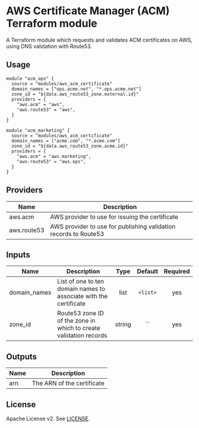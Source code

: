 # AWS Certificate Manager (ACM) Terraform module

A Terraform module which requests and validates ACM certificates on AWS, using DNS validation with Route53.

## Usage

```hcl
module "acm_ops" {
  source = "modules/aws_acm_certificate"
  domain_names = ["ops.acme.net", "*.ops.acme.net"]
  zone_id = "${data.aws_route53_zone.external.id}"
  providers = {
    "aws.acm" = "aws",
    "aws.route53" = "aws",
  }
}

module "acm_marketing" {
  source = "modules/aws_acm_certificate"
  domain_names = ["acme.com", "*.acme.com"]
  zone_id = "${data.aws_route53_zone.acme.id}"
  providers = {
    "aws.acm" = "aws.marketing",
    "aws.route53" = "aws.ops",
  }
}
```

## Providers

| Name | Description |
|------|-------------|
| aws.acm | AWS provider to use for issuing the certificate |
| aws.route53 | AWS provider to use for publishing validation records to Route53 |

## Inputs

| Name | Description | Type | Default | Required |
|------|-------------|:----:|:-----:|:-----:|
| domain_names | List of one to ten domain names to associate with the certificate | list | `<list>` | yes |
| zone_id | Route53 zone ID of the zone in which to create validation records | string | `` | yes |

## Outputs

| Name | Description |
|------|-------------|
| arn | The ARN of the certificate |

## License

Apache License v2. See [LICENSE](LICENSE).
